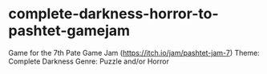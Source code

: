 # complete-darkness-horror-to-pashtet-gamejam
Game for the 7th Pate Game Jam (https://itch.io/jam/pashtet-jam-7) Theme: Complete Darkness Genre: Puzzle and/or Horror
